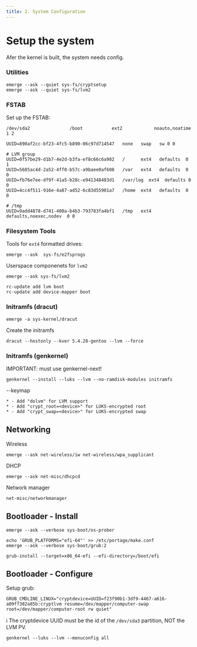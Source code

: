 ```yaml
---
title: 2. System Configuration
---
```


# Setup the system

Afer the kernel is built, the system needs config. 

### Utilities

```
emerge --ask --quiet sys-fs/cryptsetup
emerge --ask --quiet sys-fs/lvm2 
```



### FSTAB

Set up the FSTAB: 

```fstab
/dev/sda2               /boot           ext2            noauto,noatime  1 2

UUID=890af2cc-bf23-4fc5-b890-06c97d714547   none   swap   sw 0 0

# LVM group
UUID=0f57be29-d1b7-4e2d-b3fa-ef8c66c6a982   /      ext4   defaults  0  1
UUID=5685ac4d-2a52-4ff0-b57c-a9baee0af608   /var   ext4   defaults  0  0
UUID=fb76e7ee-df9f-41a5-b28c-e941348483d1   /var/log  ext4  defaults 0  0
UUID=4cc4f511-916e-4a87-ad52-6c83d55901a7   /home  ext4   defaults  0  0

# /tmp
UUID=9add4878-d741-400a-b4b3-793783fa4bf1   /tmp   ext4   defaults,noexec,nodev  0 0

```



### Filesystem Tools

Tools for `ext4` formatted drives: 

```
emerge --ask  sys-fs/e2fsprogs
```

Userspace componenets for `lvm2`

```
emerge --ask sys-fs/lvm2

rc-update add lvm boot
rc-update add device-mapper boot
```



### Initramfs (dracut)

```
emerge -a sys-kernel/dracut
```

Create the initramfs

```
dracut --hostonly --kver 5.4.28-gentoo --lvm --force
```



### Initramfs (genkernel)

IMPORTANT: must use genkernel-next!

```
genkernel --install --luks --lvm --no-ramdisk-modules initramfs
```

--keymap



```
* - Add "dolvm" for LVM support
* - Add "crypt_root=<device>" for LUKS-encrypted root
* - Add "crypt_swap=<device>" for LUKS-encrypted swap
```



## Networking

Wireless

```
emerge --ask net-wireless/iw net-wireless/wpa_supplicant
```

DHCP 

```
emerge --ask net-misc/dhcpcd
```

Network manager

```
net-misc/networkmanager
```



## Bootloader - Install

```
emerge --ask --verbose sys-boot/os-prober
```



```
echo 'GRUB_PLATFORMS="efi-64"' >> /etc/portage/make.conf
emerge --ask --verbose sys-boot/grub:2
```

```
grub-install --target=x86_64-efi --efi-directory=/boot/efi
```



## Bootloader - Configure

Setup grub: 

```
GRUB_CMDLINE_LINUX="cryptdevice=UUID=f23f90b1-3df9-4467-a616-a09ff382a85b:cryptlvm resume=/dev/mapper/computer-swap root=/dev/mapper/computer-root rw quiet"
```

:information_source: The cryptdevice UUID must be the id of the `/dev/sda3` partition, NOT the LVM PV. 



```
genkernel --luks --lvm --menuconfig all
```

